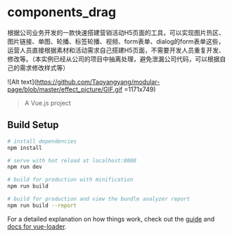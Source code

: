 # components_drag
根据公司业务开发的一款快速搭建营销活动H5页面的工具，可以实现图片热区、图片链接、单图、轮播、标签轮播、视频、form表单、dialog的form表单这些，运营人员直接根据素材和活动需求自己搭建H5页面，不需要开发人员重复开发、修改等。（本实例已经从公司的项目中抽离处理，避免泄漏公司代码，可以根据自己的需求修改样式等）

![Alt text](https://github.com/Taoyangyang/modular-page/blob/master/effect_picture/GIF.gif =1171x749)

> A Vue.js project

## Build Setup

``` bash
# install dependencies
npm install

# serve with hot reload at localhost:8080
npm run dev

# build for production with minification
npm run build

# build for production and view the bundle analyzer report
npm run build --report
```

For a detailed explanation on how things work, check out the [guide](http://vuejs-templates.github.io/webpack/) and [docs for vue-loader](http://vuejs.github.io/vue-loader).
